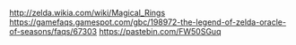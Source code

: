 http://zelda.wikia.com/wiki/Magical_Rings
https://gamefaqs.gamespot.com/gbc/198972-the-legend-of-zelda-oracle-of-seasons/faqs/67303
https://pastebin.com/FW50SGuq
